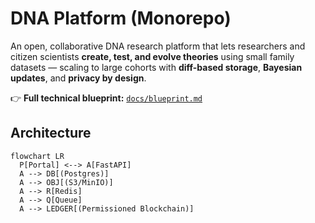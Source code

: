 
# DNA Platform (Monorepo)

An open, collaborative DNA research platform that lets researchers and citizen scientists **create, test, and evolve theories** using small family datasets — scaling to large cohorts with **diff-based storage**, **Bayesian updates**, and **privacy by design**.

👉 **Full technical blueprint:** [`docs/blueprint.md`](docs/blueprint.md)

## Architecture
```mermaid
flowchart LR
  P[Portal] <--> A[FastAPI]
  A --> DB[(Postgres)]
  A --> OBJ[(S3/MinIO)]
  A --> R[Redis]
  A --> Q[Queue]
  A --> LEDGER[(Permissioned Blockchain)]
```
